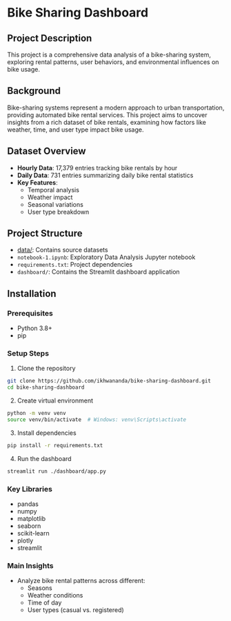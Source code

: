 # Bike Sharing Dashboard

## Project Description
This project is a comprehensive data analysis of a bike-sharing system, exploring rental patterns, user behaviors, and environmental influences on bike usage.

## Background
Bike-sharing systems represent a modern approach to urban transportation, providing automated bike rental services. This project aims to uncover insights from a rich dataset of bike rentals, examining how factors like weather, time, and user type impact bike usage.

## Dataset Overview
- **Hourly Data**: 17,379 entries tracking bike rentals by hour
- **Daily Data**: 731 entries summarizing daily bike rental statistics
- **Key Features**: 
  - Temporal analysis
  - Weather impact
  - Seasonal variations
  - User type breakdown

## Project Structure
- [data/](cci:1://file:///d:/dashboard-submit-dicoding/dashboard/app.py:14:0-28:30): Contains source datasets
- `notebook-1.ipynb`: Exploratory Data Analysis Jupyter notebook
- `requirements.txt`: Project dependencies
- `dashboard/`: Contains the Streamlit dashboard application

## Installation

### Prerequisites
- Python 3.8+
- pip

### Setup Steps
1. Clone the repository
```bash
git clone https://github.com/ikhwananda/bike-sharing-dashboard.git
cd bike-sharing-dashboard
```

2. Create virtual environment
```bash
python -m venv venv
source venv/bin/activate  # Windows: venv\Scripts\activate
```

3. Install dependencies
```bash
pip install -r requirements.txt
```

4. Run the dashboard
```bash
streamlit run ./dashboard/app.py
```

### Key Libraries

- pandas
- numpy
- matplotlib
- seaborn
- scikit-learn
- plotly
- streamlit

### Main Insights

* Analyze bike rental patterns across different:
  * Seasons
  * Weather conditions
  * Time of day
  * User types (casual vs. registered)
  
